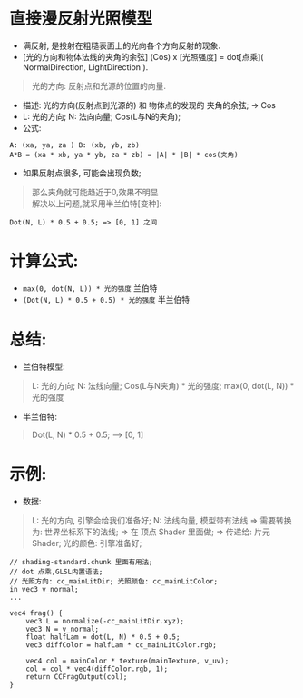 # 直接漫反射光照模型  
- 满反射, 是投射在粗糙表面上的光向各个方向反射的现象. 
- [光的方向和物体法线的夹角的余弦] (Cos) x [光照强度] = dot[点乘]( NormalDirection, LightDirection ).
> 光的方向: 反射点和光源的位置的向量. 
- 描述: 光的方向(反射点到光源的) 和 物体点的发现的 夹角的余弦; -> Cos  
- L: 光的方向; N: 法向向量;  Cos(L与N的夹角);
- 公式:  
```
A: (xa, ya, za ) B: (xb, yb, zb)
A*B = (xa * xb, ya * yb, za * zb) = |A| * |B| * cos(夹角)
```   
- 如果反射点很多, 可能会出现负数;
> 那么夹角就可能趋近于0,效果不明显  
> 解决以上问题,就采用半兰伯特[变种]:  
```
Dot(N, L) * 0.5 + 0.5; => [0, 1] 之间
```  

# 计算公式:  
- `max(0, dot(N, L)) * 光的强度`  兰伯特
- `(Dot(N, L) * 0.5 + 0.5) * 光的强度`  半兰伯特  

# 总结:  
* 兰伯特模型:
> L: 光的方向;
> N: 法线向量;
> Cos(L与N夹角) * 光的强度;
> max(0, dot(L, N)) * 光的强度  

* 半兰伯特: 
> Dot(L, N) * 0.5 + 0.5; --> [0, 1]

# 示例:  
* 数据:  
>L: 光的方向, 引擎会给我们准备好;
>N: 法线向量, 模型带有法线 => 需要转换为: 世界坐标系下的法线; => 在 顶点 Shader 里面做; => 传递给: 片元Shader;
>光的颜色: 引擎准备好;

```  
// shading-standard.chunk 里面有用法; 
// dot 点乘,GLSL内置语法;
// 光照方向: cc_mainLitDir; 光照颜色: cc_mainLitColor;
in vec3 v_normal;
...

vec4 frag() {
    vec3 L = normalize(-cc_mainLitDir.xyz);
    vec3 N = v_normal;
    float halfLam = dot(L, N) * 0.5 + 0.5;
    vec3 diffColor = halfLam * cc_mainLitColor.rgb;

    vec4 col = mainColor * texture(mainTexture, v_uv);
    col = col * vec4(diffColor.rgb, 1);
    return CCFragOutput(col);
}
```  


